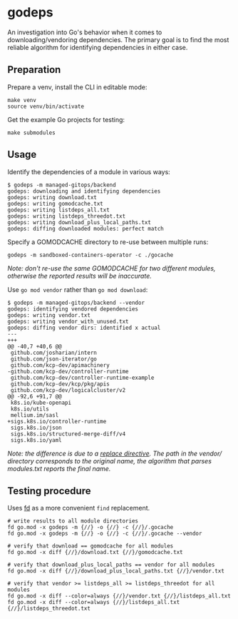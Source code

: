 # godeps

An investigation into Go's behavior when it comes to downloading/vendoring dependencies.
The primary goal is to find the most reliable algorithm for identifying dependencies in
either case.

## Preparation

Prepare a venv, install the CLI in editable mode:

```shell
make venv
source venv/bin/activate
```

Get the example Go projects for testing:

```shell
make submodules
```

## Usage

Identify the dependencies of a module in various ways:

```shell
$ godeps -m managed-gitops/backend
godeps: downloading and identifying dependencies
godeps: writing download.txt
godeps: writing gomodcache.txt
godeps: writing listdeps_all.txt
godeps: writing listdeps_threedot.txt
godeps: writing download_plus_local_paths.txt
godeps: diffing downloaded modules: perfect match
```

Specify a GOMODCACHE directory to re-use between multiple runs:

```shell
godeps -m sandboxed-containers-operator -c ./gocache
```

*Note: don't re-use the same GOMODCACHE for two different modules, otherwise the
reported results will be inaccurate.*

Use `go mod vendor` rather than `go mod download`:

```shell
$ godeps -m managed-gitops/backend --vendor
godeps: identifying vendored dependencies
godeps: writing vendor.txt
godeps: writing vendor_with_unused.txt
godeps: diffing vendor dirs: identified x actual
---
+++
@@ -40,7 +40,6 @@
 github.com/josharian/intern
 github.com/json-iterator/go
 github.com/kcp-dev/apimachinery
-github.com/kcp-dev/controller-runtime
 github.com/kcp-dev/controller-runtime-example
 github.com/kcp-dev/kcp/pkg/apis
 github.com/kcp-dev/logicalcluster/v2
@@ -92,6 +91,7 @@
 k8s.io/kube-openapi
 k8s.io/utils
 mellium.im/sasl
+sigs.k8s.io/controller-runtime
 sigs.k8s.io/json
 sigs.k8s.io/structured-merge-diff/v4
 sigs.k8s.io/yaml
```

*Note: the difference is due to a [replace directive][controller-runtime-replace]. The path
in the vendor/ directory corresponds to the original name, the algorithm that parses
modules.txt reports the final name.*

## Testing procedure

Uses [fd][fd-find] as a more convenient `find` replacement.

```shell
# write results to all module directories
fd go.mod -x godeps -m {//} -o {//} -c {//}/.gocache
fd go.mod -x godeps -m {//} -o {//} -c {//}/.gocache --vendor

# verify that download == gomodcache for all modules
fd go.mod -x diff {//}/download.txt {//}/gomodcache.txt

# verify that download_plus_local_paths == vendor for all modules
fd go.mod -x diff {//}/download_plus_local_paths.txt {//}/vendor.txt

# verify that vendor >= listdeps_all >= listdeps_threedot for all modules
fd go.mod -x diff --color=always {//}/vendor.txt {//}/listdeps_all.txt
fd go.mod -x diff --color=always {//}/listdeps_all.txt {//}/listdeps_threedot.txt
```

[controller-runtime-replace]: https://github.com/redhat-appstudio/managed-gitops/blob/588d1d2f204c537e89416ffc2cec5e9ea51297eb/backend/go.mod#L112
[fd-find]: https://github.com/sharkdp/fd
